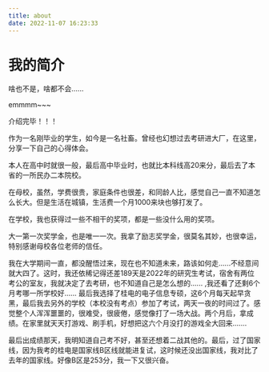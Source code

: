 ```yaml
---
title: about
date: 2022-11-07 16:23:33
---
```


# 我的简介

啥也不是，啥都不会......

emmmm~~~

介绍完毕！！！


作为一名刚毕业的学生，如今是一名社畜。曾经也幻想过去考研进大厂，在这里，分享一下自己的心得体会。

本人在高中时就很一般，最后高中毕业时，也就比本科线高20来分，最后去了本省的一所民办二本院校。

在母校，虽然，学费很贵，家庭条件也很差，和同龄人比，感觉自己一直不知道怎么长大。但是生活在城镇，生活费一个月1000来块也够打发了。

在学校，我也获得过一些不相干的奖项，都是一些没什么用的奖项。

大一第一次奖学金，也是唯一一次。我拿了励志奖学金，很莫名其妙，也很幸运，特别感谢母校各位老师的信任。

我在大学期间一直，都没醒悟过来，现在也不知道未来，路该如何走......不经意间就大四了。这时，我还依稀记得还差189天是2022年的研究生考试，宿舍有两位考公的室友，我就决定了去考研，也不知道自己是怎么想的...... ,我还看了还剩6个月考哪一所学校好...... 最后我选择了桂电的电子信息专硕，这6个月每天起早贪黑，最后我去另外的学校（本校没有考点）参加了考试，两天一夜的时间过了。感觉整个人浑浑噩噩的，很难受，很疲倦，感觉像打了一场大战。两个月后，拿成绩。在家里就天天打游戏、刷手机，好想把这六个月没打的游戏全大回来.......

最后出成绩那天，我明知道自己考不好，甚至还想着二战其他的。最后，过了国家线，因为我考的桂电是国家线B区线就能进复试，这时候还没出国家线，我对比了去年的国家线。好像B区是253分，我一下又很兴奋。
